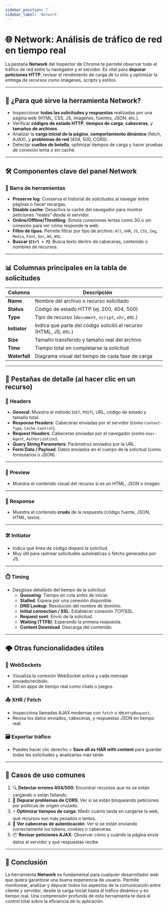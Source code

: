 ```yaml
---
sidebar_position: 7
sidebar_label: 'Network'
---
```


# 🌐 **Network: Análisis de tráfico de red en tiempo real**

La pestaña **Network** del Inspector de Chrome te permite observar todo el tráfico de red entre tu navegador y el servidor. Es vital para **depurar peticiones HTTP**, revisar el rendimiento de carga de tu sitio y optimizar la entrega de recursos como imágenes, scripts y estilos.

---

## 🧭 **¿Para qué sirve la herramienta Network?**

- Inspeccionar **todas las solicitudes y respuestas** realizadas por una página web (HTML, CSS, JS, imágenes, fuentes, JSON, etc.).
- Verificar **códigos de estado HTTP**, **tiempos de carga**, **cabeceras**, y **tamaños de archivos**.
- Analizar la **carga inicial de la página**, **comportamiento dinámico** (fetch, AJAX), y **problemas de red** (404, 500, CORS).
- Detectar **cuellos de botella**, optimizar tiempos de carga y hacer pruebas de conexión lenta o sin caché.

---

## 🛠️ **Componentes clave del panel Network**

### 🔄 **Barra de herramientas**
- **Preserve log**: Conserva el historial de solicitudes al navegar entre páginas o hacer recargas.
- **Disable cache**: Desactiva la caché del navegador para mostrar peticiones “reales” desde el servidor.
- **Online/Offline/Throttling**: Simula conexiones lentas como 3G o sin conexión para ver cómo responde la web.
- **Filtro de tipos**: Permite filtrar por tipo de archivo: `All`, `XHR`, `JS`, `CSS`, `Img`, `Media`, `Font`, `Doc`, `WS`, etc.
- **Buscar (`Ctrl + F`)**: Busca texto dentro de cabeceras, contenido o nombres de recursos.

---

## 📊 **Columnas principales en la tabla de solicitudes**

| Columna | Descripción |
|--------|-------------|
| **Name** | Nombre del archivo o recurso solicitado |
| **Status** | Código de estado HTTP (ej. 200, 404, 500) |
| **Type** | Tipo de recurso (`document`, `script`, `xhr`, etc.) |
| **Initiator** | Indica qué parte del código solicitó el recurso (HTML, JS, etc.) |
| **Size** | Tamaño transferido y tamaño real del archivo |
| **Time** | Tiempo total en completarse la solicitud |
| **Waterfall** | Diagrama visual del tiempo de cada fase de carga |

---

## 📂 **Pestañas de detalle (al hacer clic en un recurso)**

### 🧾 **Headers**
- **General**: Muestra el método (`GET`, `POST`), URL, código de estado y tamaño total.
- **Response Headers**: Cabeceras enviadas por el servidor (como `Content-Type`, `Cache-Control`).
- **Request Headers**: Cabeceras enviadas por el navegador (como `User-Agent`, `Authorization`).
- **Query String Parameters**: Parámetros enviados por la URL.
- **Form Data / Payload**: Datos enviados en el cuerpo de la solicitud (como formularios o JSON).

---

### 💬 **Preview**
- Muestra el contenido visual del recurso si es un HTML, JSON o imagen.

---

### 📄 **Response**
- Muestra el contenido **crudo** de la respuesta (código fuente, JSON, HTML, texto).

---

### 🛠️ **Initiator**
- Indica qué línea de código disparó la solicitud.
- Muy útil para rastrear solicitudes automáticas o fetchs generados por JS.

---

### ⏱️ **Timing**
- Desglose detallado del tiempo de la solicitud:
  - **Queueing**: Tiempo en cola antes de iniciar.
  - **Stalled**: Espera por una conexión disponible.
  - **DNS Lookup**: Resolución del nombre de dominio.
  - **Initial connection / SSL**: Establecer conexión TCP/SSL.
  - **Request sent**: Envío de la solicitud.
  - **Waiting (TTFB)**: Esperando la primera respuesta.
  - **Content Download**: Descarga del contenido.

---

## 🌩️ **Otras funcionalidades útiles**

### 📡 **WebSockets**
- Visualiza la conexión WebSocket activa y cada mensaje enviado/recibido.
- Útil en apps de tiempo real como chats o juegos.

### 📤 **XHR / Fetch**
- Inspecciona llamadas AJAX modernas con `fetch` o `XMLHttpRequest`.
- Revisa los datos enviados, cabeceras, y respuestas JSON en tiempo real.

### 🗃️ **Exportar tráfico**
- Puedes hacer clic derecho > **Save all as HAR with content** para guardar todas las solicitudes y analizarlas más tarde.

---

## 🧪 **Casos de uso comunes**

1. 🔍 **Detectar errores 404/500**: Encontrar recursos que no se están cargando o están fallando.
2. 🚫 **Depurar problemas de CORS**: Ver si se están bloqueando peticiones por políticas de origen cruzado.
3. ⚡ **Optimizar tiempos de carga**: Medir cuánto tarda en cargarse la web, qué recursos son más pesados o lentos.
4. 🔐 **Ver cabeceras de autenticación**: Ver si se están enviando correctamente los tokens, cookies o cabeceras.
5. 📦 **Revisar peticiones AJAX**: Observar cómo y cuándo la página envía datos al servidor y qué respuestas recibe.

---

## 📢 **Conclusión**

La herramienta **Network** es fundamental para cualquier desarrollador web que quiera garantizar una buena experiencia de usuario. Permite monitorear, analizar y depurar todos los aspectos de la comunicación entre cliente y servidor, desde la carga inicial hasta el tráfico dinámico y en tiempo real. Una comprensión profunda de esta herramienta te dará el control total sobre la eficiencia de tu aplicación.

